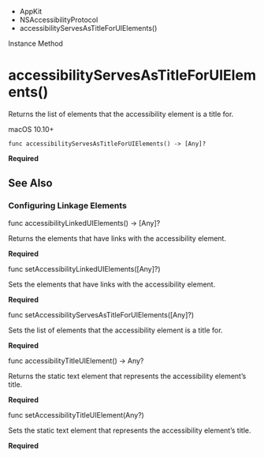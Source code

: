 

- AppKit
- NSAccessibilityProtocol
-  accessibilityServesAsTitleForUIElements() 

Instance Method

# accessibilityServesAsTitleForUIElements()

Returns the list of elements that the accessibility element is a title for.

macOS 10.10+

``` source
func accessibilityServesAsTitleForUIElements() -> [Any]?
```

**Required**

## See Also

### Configuring Linkage Elements

func accessibilityLinkedUIElements() -> [Any]?

Returns the elements that have links with the accessibility element.

**Required**

func setAccessibilityLinkedUIElements([Any]?)

Sets the elements that have links with the accessibility element.

**Required**

func setAccessibilityServesAsTitleForUIElements([Any]?)

Sets the list of elements that the accessibility element is a title for.

**Required**

func accessibilityTitleUIElement() -> Any?

Returns the static text element that represents the accessibility element’s title.

**Required**

func setAccessibilityTitleUIElement(Any?)

Sets the static text element that represents the accessibility element’s title.

**Required**

